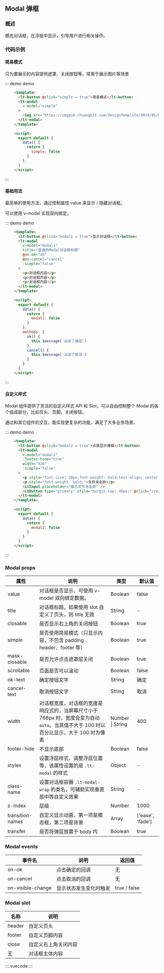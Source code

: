 ## Modal 弹框

### 概述

模态对话框，在浮层中显示，引导用户进行相关操作。

### 代码示例

#### 简易模式

只为要展示的内容提供遮罩、关闭按钮等，常用于展示图片等场景

::: demo demo
```html
    <template>
      <lt-button @click="simple = true">简易模式</lt-button>
      <lt-modal
        v-model="simple"
      >
        <img src="https://imgpub.chuangkit.com/designTemplate/2019/05/08/466042295_thumb" style="display: block;">
      </lt-modal>
    </template>
    
    <script>
      export default {
        data() {
          return {
            simple: false
          }
        },
      }
    </script>
```
:::

#### 基础用法

最简单的使用方法，通过控制属性 value 来显示 / 隐藏对话框。

可以使用 v-model 实现双向绑定。

::: demo demo
```html
    <template>
      <lt-button @click="modal1 = true">显示对话框</lt-button>
      <lt-modal
        v-model="modal1"
        title="普通的Modal对话框标题"
        @on-ok="ok"
        @on-cancel="cancel"
        :simple="false"
      >
        <p>对话框内容</p>
        <p>对话框内容</p>
        <p>对话框内容</p>
      </lt-modal>
    </template>
    
    <script>
      export default {
        data() {
          return {
            modal1: false
          }
        },
        methods: {
          ok() {
            this.$message('点击了确定')
          },
          cancel() {
            this.$message('点击了取消')
          }
        }
      }
    </script>
```
:::

#### 自定义样式

Modal 组件提供了灵活的自定义样式 API 和 Slot，可以自由控制整个 Modal 的各个组成部分，比如页头、页脚、关闭按钮。

通过和其它组件的交互，能实现更复杂的功能，满足了大多业务场景。

::: demo demo
```html
    <template>
      <lt-button @click="modal2 = true">点我显示弹框</lt-button>
      <lt-modal
        v-model="modal2"
        :footer-hide="true"
        width="420"
        :simple="false"
      >
        <p style="font-size: 20px;font-weight: bold;text-align: center;">创建文件夹</p>
        <p style="font-weight: bold;">文件夹名称</p>
        <LtInput placeholder="输入文件夹名称" />
        <LtButton type="primary" style="margin-top: 40px;" @click="createFolder">创建文件夹</LtButton>
      </lt-modal>
    </template>
    
    <script>
      export default {
        data() {
          return {
            modal2: false
          }
        }
      }
    </script>
```
:::

### Modal props

属性|说明|类型|默认值
---|---|---|---
value|对话框是否显示，可使用 v-model 双向绑定数据。|Boolean|false
title|对话框标题，如果使用 slot 自定义了页头，则 title 无效|String|-
closable|是否显示右上角的关闭按钮|Boolean|true
simple|是否使用简易模式（只显示内容，不包含 padding 、header、footer 等）|Boolean|true
mask-closable|是否允许点击遮罩层关闭|Boolean|true
scrollable|页面是否可以滚动|Boolean|false
ok-text|确定按钮文字|String|确定
cancel-text|取消按钮文字|String|取消
width|对话框宽度，对话框的宽度是响应式的，当屏幕尺寸小于 768px 时，宽度会变为自动 `auto`。当其值不大于 100 时以百分比显示，大于 100 时为像素|Number \| String|400
footer-hide|不显示底部|Boolean|false
styles|设置浮层样式，调整浮层位置等，该属性设置的是 `.lt-modal` 的样式|Object|-
class-name|设置对话框容器 `.lt-modal-wrap` 的类名，可辅助实现垂直居中等自定义效果|String|-
z-index|层级|Number|1000
transition-names|自定义显示动画，第一项是模态框，第二项是背景|Array|['ease', 'fade']
transfer|是否将弹层放置于 body 内|Boolean|true

### Modal events

事件名|说明|返回值
---|---|---
on-ok|点击确定的回调|无
on-cancel|点击取消的回调|无
on-visible-change|显示状态发生变化时触发|true \/ false

### Modal slot

名称|说明
---|---
header|自定义页头
footer|自定义页脚内容
close|自定义右上角关闭内容
无|对话框主体内容

::::vuecode::::
<script>
  module.exports = {
    data() {
      return {
        simple: false,
        modal1: false,
        modal2: false
      }
    },
    methods: {
      ok() {
        this.$message('点击了确定')
      },
      cancel() {
        this.$message('点击了取消')
      },
      createFolder() {
        this.$message('创建成功')
        this.modal2 = false
      }
    }
  };
</script>
